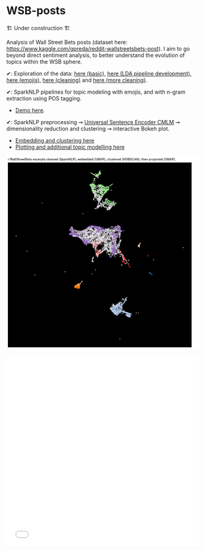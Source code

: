 # WSB-posts

🏗 Under construction 🏗

Analysis of Wall Street Bets posts (dataset here: https://www.kaggle.com/gpreda/reddit-wallstreetsbets-post). I aim to go beyond direct sentiment analysis, to better understand the evolution of topics within the WSB sphere.

✔: Exploration of the data: [here (basic)](./notebooks/eda.ipynb), [here (LDA pipeline development)](./notebooks/lda_pipeline_development.ipynb), [here (emojis)](./notebooks/emojis.ipynb), [here (cleaning)](./notebooks/embedding_prep.ipynb) and [here (more cleaning)](./notebooks/embedding_prep_2.ipynb).

✔: SparkNLP pipelines for topic modeling with emojis, and with n-gram extraction using POS tagging. 
  - [Demo here](./notebooks/lda_topic_modeling.ipynb).


✔: SparkNLP preprocessing ⇝ [Universal Sentence Encoder CMLM](https://tfhub.dev/google/universal-sentence-encoder-cmlm/en-base/) ⇝ dimensionality reduction and clustering  ⇝ interactive Bokeh plot.
  - [Embedding and clustering here](./WSB_clustering.ipynb)
  - [Plotting and additional topic modelling here](./notebooks/plot_embedding.ipynb)


![USE_clusters](/assets/USE_clusters.png)

<iframe src="/assets/wsb-emb.html"
    sandbox="allow-same-origin allow-scripts"
    width="100%"
    height="500"
    scrolling="no"
    seamless="seamless"
    frameborder="0">
</iframe>
